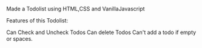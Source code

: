 Made a Todolist using HTML,CSS and VanillaJavascript

Features of this Todolist:

Can Check and Uncheck Todos
Can delete Todos
Can't add a todo if empty or spaces.
